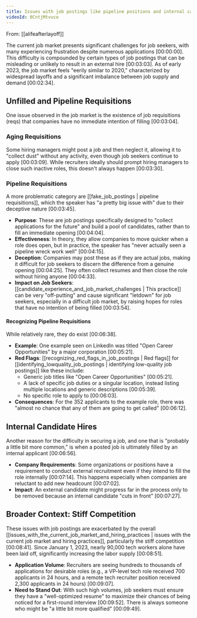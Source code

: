 ```yaml
---
title: Issues with job postings like pipeline positions and internal candidates
videoId: 0CntjMtvuco
---
```


From: [[alifeafterlayoff]] <br/> 

The current job market presents significant challenges for job seekers, with many experiencing frustration despite numerous applications <a class="yt-timestamp" data-t="00:00:00">[00:00:00]</a>. This difficulty is compounded by certain types of job postings that can be misleading or unlikely to result in an external hire <a class="yt-timestamp" data-t="00:03:03">[00:03:03]</a>. As of early 2023, the job market feels "eerily similar to 2020," characterized by widespread layoffs and a significant imbalance between job supply and demand <a class="yt-timestamp" data-t="00:02:34">[00:02:34]</a>.

## Unfilled and Pipeline Requisitions

One issue observed in the job market is the existence of job requisitions (reqs) that companies have no immediate intention of filling <a class="yt-timestamp" data-t="00:03:04">[00:03:04]</a>.

### Aging Requisitions
Some hiring managers might post a job and then neglect it, allowing it to "collect dust" without any activity, even though job seekers continue to apply <a class="yt-timestamp" data-t="00:03:09">[00:03:09]</a>. While recruiters ideally should prompt hiring managers to close such inactive roles, this doesn't always happen <a class="yt-timestamp" data-t="00:03:30">[00:03:30]</a>.

### Pipeline Requisitions
A more problematic category are [[fake_job_postings | pipeline requisitions]], which the speaker has "a pretty big issue with" due to their deceptive nature <a class="yt-timestamp" data-t="00:03:45">[00:03:45]</a>.
*   **Purpose**: These are job postings specifically designed to "collect applications for the future" and build a pool of candidates, rather than to fill an immediate opening <a class="yt-timestamp" data-t="00:04:04">[00:04:04]</a>.
*   **Effectiveness**: In theory, they allow companies to move quicker when a role does open, but in practice, the speaker has "never actually seen a pipeline wreck work well" <a class="yt-timestamp" data-t="00:04:15">[00:04:15]</a>.
*   **Deception**: Companies may post these as if they are actual jobs, making it difficult for job seekers to discern the difference from a genuine opening <a class="yt-timestamp" data-t="00:04:25">[00:04:25]</a>. They often collect resumes and then close the role without hiring anyone <a class="yt-timestamp" data-t="00:04:33">[00:04:33]</a>.
*   **Impact on Job Seekers**: [[candidate_experience_and_job_market_challenges | This practice]] can be very "off-putting" and cause significant "letdown" for job seekers, especially in a difficult job market, by raising hopes for roles that have no intention of being filled <a class="yt-timestamp" data-t="00:03:54">[00:03:54]</a>.

#### Recognizing Pipeline Requisitions
While relatively rare, they do exist <a class="yt-timestamp" data-t="00:06:38">[00:06:38]</a>.
*   **Example**: One example seen on LinkedIn was titled "Open Career Opportunities" by a major corporation <a class="yt-timestamp" data-t="00:05:21">[00:05:21]</a>.
*   **Red Flags**: [[recognizing_red_flags_in_job_postings | Red flags]] for [[identifying_lowquality_job_postings | identifying low-quality job postings]] like these include:
    *   Generic job titles like "Open Career Opportunities" <a class="yt-timestamp" data-t="00:05:21">[00:05:21]</a>.
    *   A lack of specific job duties or a singular location, instead listing multiple locations and generic descriptions <a class="yt-timestamp" data-t="00:05:39">[00:05:39]</a>.
    *   No specific role to apply to <a class="yt-timestamp" data-t="00:06:03">[00:06:03]</a>.
*   **Consequences**: For the 352 applicants to the example role, there was "almost no chance that any of them are going to get called" <a class="yt-timestamp" data-t="00:06:12">[00:06:12]</a>.

## Internal Candidate Hires
Another reason for the difficulty in securing a job, and one that is "probably a little bit more common," is when a posted job is ultimately filled by an internal applicant <a class="yt-timestamp" data-t="00:06:56">[00:06:56]</a>.
*   **Company Requirements**: Some organizations or positions have a requirement to conduct external recruitment even if they intend to fill the role internally <a class="yt-timestamp" data-t="00:07:14">[00:07:14]</a>. This happens especially when companies are reluctant to add new headcount <a class="yt-timestamp" data-t="00:07:02">[00:07:02]</a>.
*   **Impact**: An external candidate might progress far in the process only to be removed because an internal candidate "cuts in front" <a class="yt-timestamp" data-t="00:07:27">[00:07:27]</a>.

## Broader Context: Stiff Competition
These issues with job postings are exacerbated by the overall [[issues_with_the_current_job_market_and_hiring_practices | issues with the current job market and hiring practices]], particularly the stiff competition <a class="yt-timestamp" data-t="00:08:41">[00:08:41]</a>. Since January 1, 2023, nearly 90,000 tech workers alone have been laid off, significantly increasing the labor supply <a class="yt-timestamp" data-t="00:08:51">[00:08:51]</a>.
*   **Application Volume**: Recruiters are seeing hundreds to thousands of applications for desirable roles (e.g., a VP-level tech role received 700 applicants in 24 hours, and a remote tech recruiter position received 2,300 applicants in 24 hours) <a class="yt-timestamp" data-t="00:09:07">[00:09:07]</a>.
*   **Need to Stand Out**: With such high volumes, job seekers must ensure they have a "well-optimized resume" to maximize their chances of being noticed for a first-round interview <a class="yt-timestamp" data-t="00:09:52">[00:09:52]</a>. There is always someone who might be "a little bit more qualified" <a class="yt-timestamp" data-t="00:09:49">[00:09:49]</a>.